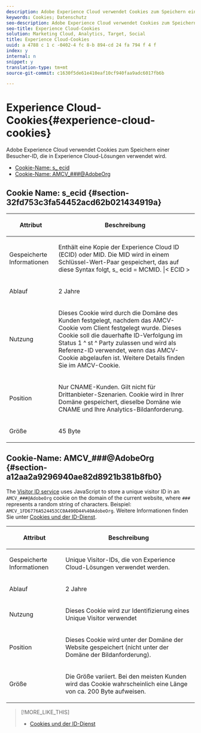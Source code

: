 ```yaml
---
description: Adobe Experience Cloud verwendet Cookies zum Speichern einer Besucher-ID, die in Experience Cloud-Lösungen verwendet wird.
keywords: Cookies; Datenschutz
seo-description: Adobe Experience Cloud verwendet Cookies zum Speichern einer Besucher-ID, die in Experience Cloud-Lösungen verwendet wird.
seo-title: Experience Cloud-Cookies
solution: Marketing Cloud, Analytics, Target, Social
title: Experience Cloud-Cookies
uuid: a 4788 c 1 c -0402-4 fc 8-b 894-cd 24 fa 794 f 4 f
index: y
internal: n
snippet: y
translation-type: tm+mt
source-git-commit: c1630f5de61e410eaf10cf940faa9adc6017fb6b

---
```



# Experience Cloud-Cookies{#experience-cloud-cookies}

Adobe Experience Cloud verwendet Cookies zum Speichern einer Besucher-ID, die in Experience Cloud-Lösungen verwendet wird.

* [Cookie-Name: s_ ecid](../cookies-overview/cookies-mc.md#section-32fd753c3fa54452acd62b021434919a)
* [Cookie-Name: AMCV_###@AdobeOrg](../cookies-overview/cookies-mc.md#section-a12aa2a9296940ae82d8921b381b8fb0)

## Cookie Name: s_ecid {#section-32fd753c3fa54452acd62b021434919a}

<table id="table_FF4C70D3D4CC425BA65162D5A9504F7D"> 
 <thead> 
  <tr> 
   <th colname="col1" class="entry"> <p>Attribut </p> </th> 
   <th colname="col2" class="entry"> <p>Beschreibung </p> </th> 
  </tr> 
 </thead>
 <tbody> 
  <tr> 
   <td colname="col1"> <p>Gespeicherte Informationen </p> </td> 
   <td colname="col2"> <p> Enthält eine Kopie der Experience Cloud ID (ECID) oder MID. Die MID wird in einem Schlüssel-Wert-Paar gespeichert, das auf diese Syntax folgt, s_ ecid = MCMID. |&lt; ECID &gt; </p> </td> 
  </tr> 
  <tr> 
   <td colname="col1"> <p> Ablauf </p> </td> 
   <td colname="col2"> <p>2 Jahre </p> </td> 
  </tr> 
  <tr> 
   <td colname="col1"> <p> Nutzung </p> </td> 
   <td colname="col2"> <p>Dieses Cookie wird durch die Domäne des Kunden festgelegt, nachdem das AMCV-Cookie vom Client festgelegt wurde. Dieses Cookie soll die dauerhafte ID-Verfolgung im Status 1 ^ st ^ Party zulassen und wird als Referenz-ID verwendet, wenn das AMCV-Cookie abgelaufen ist. Weitere Details finden Sie im AMCV-Cookie. </p> </td> 
  </tr> 
  <tr> 
   <td colname="col1"> <p> Position </p> </td> 
   <td colname="col2"> <p>Nur CNAME-Kunden. Gilt nicht für Drittanbieter-Szenarien. Cookie wird in Ihrer Domäne gespeichert, dieselbe Domäne wie CNAME und Ihre Analytics-Bildanforderung. </p> </td> 
  </tr> 
  <tr> 
   <td colname="col1"> <p> Größe </p> </td> 
   <td colname="col2"> <p>45 Byte </p> </td> 
  </tr> 
 </tbody> 
</table>

## Cookie-Name: AMCV_###@AdobeOrg {#section-a12aa2a9296940ae82d8921b381b8fb0}

The [Visitor ID service](https://marketing.adobe.com/resources/help/en_US/mcvid/) uses JavaScript to store a unique visitor ID in an `AMCV_###@AdobeOrg` cookie on the domain of the current website, where `###` represents a random string of characters. Beispiel: `AMCV_1FD6776A524453CC0A490D44%40AdobeOrg`. Weitere Informationen finden Sie unter [Cookies und der ID-Dienst](https://marketing.adobe.com/resources/help/en_US/mcvid/mcvid_cookies.html).

<table id="table_1883C0836C1E4AF5A262FBF5000C1B11"> 
 <thead> 
  <tr> 
   <th colname="col1" class="entry"> <p>Attribut </p> </th> 
   <th colname="col2" class="entry"> <p>Beschreibung </p> </th> 
  </tr> 
 </thead>
 <tbody> 
  <tr> 
   <td colname="col1"> <p>Gespeicherte Informationen </p> </td> 
   <td colname="col2"> <p> Unique Visitor-IDs, die von Experience Cloud-Lösungen verwendet werden. </p> </td> 
  </tr> 
  <tr> 
   <td colname="col1"> <p> Ablauf </p> </td> 
   <td colname="col2"> <p> 2 Jahre </p> </td> 
  </tr> 
  <tr> 
   <td colname="col1"> <p> Nutzung </p> </td> 
   <td colname="col2"> <p> Dieses Cookie wird zur Identifizierung eines Unique Visitor verwendet </p> </td> 
  </tr> 
  <tr> 
   <td colname="col1"> <p> Position </p> </td> 
   <td colname="col2"> <p> Dieses Cookie wird unter der Domäne der Website gespeichert (nicht unter der Domäne der Bildanforderung). </p> </td> 
  </tr> 
  <tr> 
   <td colname="col1"> <p> Größe </p> </td> 
   <td colname="col2"> <p> Die Größe variiert. Bei den meisten Kunden wird das Cookie wahrscheinlich eine Länge von ca. 200 Byte aufweisen. </p> </td> 
  </tr> 
 </tbody> 
</table>

>[!MORE_LIKE_THIS]
>
>* [Cookies und der ID-Dienst](https://marketing.adobe.com/resources/help/en_US/mcvid/mcvid_cookies.html)


